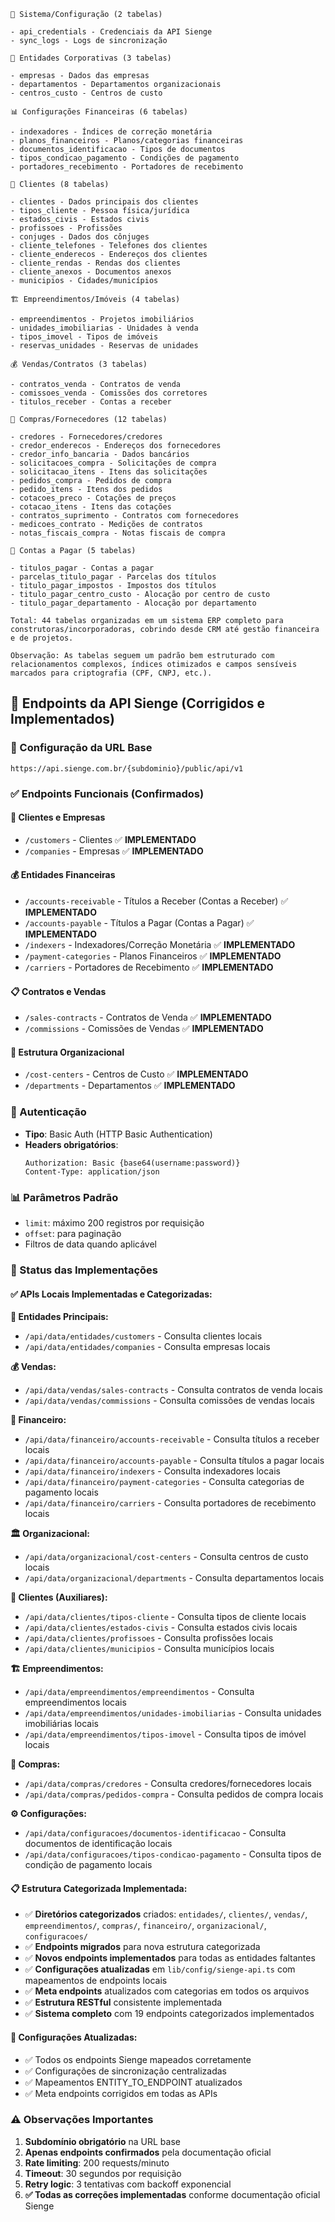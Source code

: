     🔧 Sistema/Configuração (2 tabelas)

    - api_credentials - Credenciais da API Sienge
    - sync_logs - Logs de sincronização

    🏢 Entidades Corporativas (3 tabelas)

    - empresas - Dados das empresas
    - departamentos - Departamentos organizacionais
    - centros_custo - Centros de custo

    📊 Configurações Financeiras (6 tabelas)

    - indexadores - Índices de correção monetária
    - planos_financeiros - Planos/categorias financeiras
    - documentos_identificacao - Tipos de documentos
    - tipos_condicao_pagamento - Condições de pagamento
    - portadores_recebimento - Portadores de recebimento

    👥 Clientes (8 tabelas)

    - clientes - Dados principais dos clientes
    - tipos_cliente - Pessoa física/jurídica
    - estados_civis - Estados civis
    - profissoes - Profissões
    - conjuges - Dados dos cônjuges
    - cliente_telefones - Telefones dos clientes
    - cliente_enderecos - Endereços dos clientes
    - cliente_rendas - Rendas dos clientes
    - cliente_anexos - Documentos anexos
    - municipios - Cidades/municípios

    🏗️ Empreendimentos/Imóveis (4 tabelas)

    - empreendimentos - Projetos imobiliários
    - unidades_imobiliarias - Unidades à venda
    - tipos_imovel - Tipos de imóveis
    - reservas_unidades - Reservas de unidades

    💰 Vendas/Contratos (3 tabelas)

    - contratos_venda - Contratos de venda
    - comissoes_venda - Comissões dos corretores
    - titulos_receber - Contas a receber

    🛒 Compras/Fornecedores (12 tabelas)

    - credores - Fornecedores/credores
    - credor_enderecos - Endereços dos fornecedores
    - credor_info_bancaria - Dados bancários
    - solicitacoes_compra - Solicitações de compra
    - solicitacao_itens - Itens das solicitações
    - pedidos_compra - Pedidos de compra
    - pedido_itens - Itens dos pedidos
    - cotacoes_preco - Cotações de preços
    - cotacao_itens - Itens das cotações
    - contratos_suprimento - Contratos com fornecedores
    - medicoes_contrato - Medições de contratos
    - notas_fiscais_compra - Notas fiscais de compra

    💸 Contas a Pagar (5 tabelas)

    - titulos_pagar - Contas a pagar
    - parcelas_titulo_pagar - Parcelas dos títulos
    - titulo_pagar_impostos - Impostos dos títulos
    - titulo_pagar_centro_custo - Alocação por centro de custo
    - titulo_pagar_departamento - Alocação por departamento

    Total: 44 tabelas organizadas em um sistema ERP completo para
    construtoras/incorporadoras, cobrindo desde CRM até gestão financeira
    e de projetos.

    Observação: As tabelas seguem um padrão bem estruturado com
    relacionamentos complexos, índices otimizados e campos sensíveis
    marcados para criptografia (CPF, CNPJ, etc.).

## 📡 **Endpoints da API Sienge (Corrigidos e Implementados)**

### **🔧 Configuração da URL Base**

```
https://api.sienge.com.br/{subdominio}/public/api/v1
```

### **✅ Endpoints Funcionais (Confirmados)**

#### **👥 Clientes e Empresas**

- `/customers` - Clientes ✅ **IMPLEMENTADO**
- `/companies` - Empresas ✅ **IMPLEMENTADO**

#### **💰 Entidades Financeiras**

- `/accounts-receivable` - Títulos a Receber (Contas a Receber) ✅ **IMPLEMENTADO**
- `/accounts-payable` - Títulos a Pagar (Contas a Pagar) ✅ **IMPLEMENTADO**
- `/indexers` - Indexadores/Correção Monetária ✅ **IMPLEMENTADO**
- `/payment-categories` - Planos Financeiros ✅ **IMPLEMENTADO**
- `/carriers` - Portadores de Recebimento ✅ **IMPLEMENTADO**

#### **📋 Contratos e Vendas**

- `/sales-contracts` - Contratos de Venda ✅ **IMPLEMENTADO**
- `/commissions` - Comissões de Vendas ✅ **IMPLEMENTADO**

#### **🏢 Estrutura Organizacional**

- `/cost-centers` - Centros de Custo ✅ **IMPLEMENTADO**
- `/departments` - Departamentos ✅ **IMPLEMENTADO**

### **🔑 Autenticação**

- **Tipo**: Basic Auth (HTTP Basic Authentication)
- **Headers obrigatórios**:
  ```
  Authorization: Basic {base64(username:password)}
  Content-Type: application/json
  ```

### **📊 Parâmetros Padrão**

- `limit`: máximo 200 registros por requisição
- `offset`: para paginação
- Filtros de data quando aplicável

### **🔧 Status das Implementações**

#### **✅ APIs Locais Implementadas e Categorizadas:**

**🏢 Entidades Principais:**

- `/api/data/entidades/customers` - Consulta clientes locais
- `/api/data/entidades/companies` - Consulta empresas locais

**💰 Vendas:**

- `/api/data/vendas/sales-contracts` - Consulta contratos de venda locais
- `/api/data/vendas/commissions` - Consulta comissões de vendas locais

**💸 Financeiro:**

- `/api/data/financeiro/accounts-receivable` - Consulta títulos a receber locais
- `/api/data/financeiro/accounts-payable` - Consulta títulos a pagar locais
- `/api/data/financeiro/indexers` - Consulta indexadores locais
- `/api/data/financeiro/payment-categories` - Consulta categorias de pagamento locais
- `/api/data/financeiro/carriers` - Consulta portadores de recebimento locais

**🏛️ Organizacional:**

- `/api/data/organizacional/cost-centers` - Consulta centros de custo locais
- `/api/data/organizacional/departments` - Consulta departamentos locais

**👥 Clientes (Auxiliares):**

- `/api/data/clientes/tipos-cliente` - Consulta tipos de cliente locais
- `/api/data/clientes/estados-civis` - Consulta estados civis locais
- `/api/data/clientes/profissoes` - Consulta profissões locais
- `/api/data/clientes/municipios` - Consulta municípios locais

**🏗️ Empreendimentos:**

- `/api/data/empreendimentos/empreendimentos` - Consulta empreendimentos locais
- `/api/data/empreendimentos/unidades-imobiliarias` - Consulta unidades imobiliárias locais
- `/api/data/empreendimentos/tipos-imovel` - Consulta tipos de imóvel locais

**🛒 Compras:**

- `/api/data/compras/credores` - Consulta credores/fornecedores locais
- `/api/data/compras/pedidos-compra` - Consulta pedidos de compra locais

**⚙️ Configurações:**

- `/api/data/configuracoes/documentos-identificacao` - Consulta documentos de identificação locais
- `/api/data/configuracoes/tipos-condicao-pagamento` - Consulta tipos de condição de pagamento locais

#### **📋 Estrutura Categorizada Implementada:**

- ✅ **Diretórios categorizados** criados: `entidades/`, `clientes/`, `vendas/`, `empreendimentos/`, `compras/`, `financeiro/`, `organizacional/`, `configuracoes/`
- ✅ **Endpoints migrados** para nova estrutura categorizada
- ✅ **Novos endpoints implementados** para todas as entidades faltantes
- ✅ **Configurações atualizadas** em `lib/config/sienge-api.ts` com mapeamentos de endpoints locais
- ✅ **Meta endpoints** atualizados com categorias em todos os arquivos
- ✅ **Estrutura RESTful** consistente implementada
- ✅ **Sistema completo** com 19 endpoints categorizados implementados

#### **🔧 Configurações Atualizadas:**

- ✅ Todos os endpoints Sienge mapeados corretamente
- ✅ Configurações de sincronização centralizadas
- ✅ Mapeamentos ENTITY_TO_ENDPOINT atualizados
- ✅ Meta endpoints corrigidos em todas as APIs

### **⚠️ Observações Importantes**

1. **Subdomínio obrigatório** na URL base
2. **Apenas endpoints confirmados** pela documentação oficial
3. **Rate limiting**: 200 requests/minuto
4. **Timeout**: 30 segundos por requisição
5. **Retry logic**: 3 tentativas com backoff exponencial
6. **✅ Todas as correções implementadas** conforme documentação oficial Sienge
